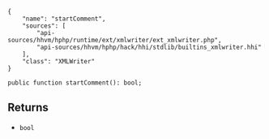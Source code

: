 ``` yamlmeta
{
    "name": "startComment",
    "sources": [
        "api-sources/hhvm/hphp/runtime/ext/xmlwriter/ext_xmlwriter.php",
        "api-sources/hhvm/hphp/hack/hhi/stdlib/builtins_xmlwriter.hhi"
    ],
    "class": "XMLWriter"
}
```




``` Hack
public function startComment(): bool;
```




## Returns




+ ` bool `
<!-- HHAPIDOC -->
